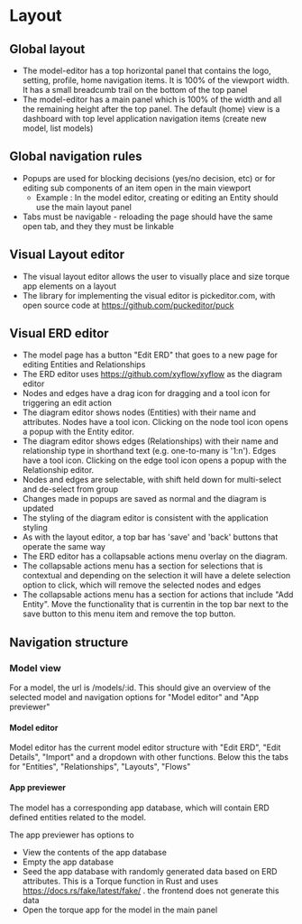 # Layout

## Global layout

- The model-editor has a top horizontal panel that contains the logo, setting, profile, home navigation items. It is 100% of the viewport width. It has a small breadcumb trail on the bottom of the top panel
- The model-editor has a main panel which is 100% of the width and all the remaining height after the top panel. The default (home) view is a dashboard with top level application navigation items (create new model, list models)


## Global navigation rules

 - Popups are used for blocking decisions (yes/no decision, etc) or for editing sub components of an item open in the main viewport
    - Example : In the model editor, creating or editing an Entity should use the main layout panel
 - Tabs must be navigable - reloading the page should have the same open tab, and they they must be linkable

## Visual Layout editor

 - The visual layout editor allows the user to visually place and size torque app elements on a layout
 - The library for implementing the visual editor is pickeditor.com, with open source code at https://github.com/puckeditor/puck

## Visual ERD editor

 - The model page has a button "Edit ERD" that goes to a new page for editing Entities and Relationships
 - The ERD editor uses https://github.com/xyflow/xyflow as the diagram editor
 - Nodes and edges have a drag icon for dragging and a tool icon for triggering an edit action
 - The diagram editor shows nodes (Entities) with their name and attributes. Nodes have a tool icon. Clicking on the node tool icon opens a popup with the Entity editor.
 - The diagram editor shows edges (Relationships) with their name and relationship type in shorthand text (e.g. one-to-many is '1:n'). Edges have a tool icon. Clicking on the edge tool icon opens a popup with the Relationship editor.
 - Nodes and edges are selectable, with shift held down for multi-select and de-select from group
 - Changes made in popups are saved as normal and the diagram is updated
 - The styling of the diagram editor is consistent with the application styling
 - As with the layout editor, a top bar has 'save' and 'back' buttons that operate the same way
 - The ERD editor has a collapsable actions menu overlay on the diagram. 
 - The collapsable actions menu has a section for selections that is contextual and depending on the selection it will have a delete selection option to click, which will remove the selected nodes and edges
 - The collapsable actions menu has a section for actions that include "Add Entity". Move the functionality that is currentin in the top bar next to the save button to this menu item and remove the top button.

## Navigation structure

### Model view

For a model, the url is /models/:id. This should give an overview of the selected model and navigation options for "Model editor" and "App previewer"

#### Model editor

Model editor has the current model editor structure with "Edit ERD", "Edit Details", "Import" and a dropdown with other functions. Below this the tabs for "Entities", "Relationships", "Layouts", "Flows"

#### App previewer

The model has a corresponding app database, which will contain ERD defined entities related to the model.

The app previewer has options to

 - View the contents of the app database
 - Empty the app database
 - Seed the app database with randomly generated data based on ERD attributes. This is a Torque function in Rust and uses https://docs.rs/fake/latest/fake/ . the frontend does not generate this data
 - Open the torque app for the model in the main panel


